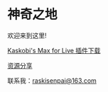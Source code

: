 # 神奇之地
欢迎来到这里!

[Kaskobi's Max for Live 插件下载](https://kaskobi.com/downloads)

[资源分享](mds/share.md)



联系我：raskisenpai@163.com

